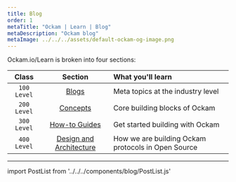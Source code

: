 ```yaml
---
title: Blog
order: 1
metaTitle: "Ockam | Learn | Blog"
metaDescription: "Ockam blog"
metaImage: ../../../assets/default-ockam-og-image.png
---
```


Ockam.io/Learn is broken into four sections:

| Class | Section | What you'll learn |
|:---:|:---:|:---|
| `100 Level` | [Blogs](learn/blogs) | Meta topics at the industry level |
| `200 Level` | [Concepts](learn/concepts) | Core building blocks of Ockam |
| `300 Level` | [How-to Guides](learn/how-to-guides) | Get started building with Ockam |
| `400 Level` | [Design and Architecture](learn/proposals) | How we are building Ockam protocols in Open Source |

---

import PostList from '../../../components/blog/PostList.js'

<PostList />
